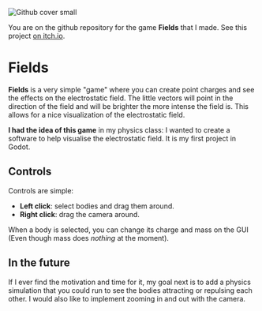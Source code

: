 ![Github cover small](https://github.com/itsRed-v2/Godot-Fields/assets/87938702/ff38bb88-5205-4854-97c1-4fe8e5da440e)

You are on the github repository for the game **Fields** that I made.
See this project [on itch.io](https://itsred-v2.itch.io/fields).

# Fields

**Fields** is a very simple "game" where you can create point charges and see the effects on the electrostatic field. 
The little vectors will point in the direction of the field and will be brighter the more intense the field is. 
This allows for a nice visualization of the electrostatic field.

**I had the idea of this game** in my physics class: I wanted to create a software to help visualise the electrostatic field. 
It is my first project in Godot.

## Controls

Controls are simple:
- **Left click**: select bodies and drag them around.
- **Right click**: drag the camera around.

When a body is selected, you can change its charge and mass on the GUI (Even though mass does *nothing* at the moment).

## In the future

If I ever find the motivation and time for it, my goal next is to add a physics simulation that you could run to see the bodies attracting or repulsing each other. 
I would also like to implement zooming in and out with the camera.
